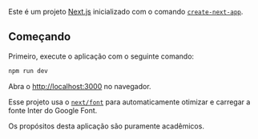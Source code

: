 Este é um projeto [Next.js](https://nextjs.org/) inicializado com o comando [`create-next-app`](https://github.com/vercel/next.js/tree/canary/packages/create-next-app).

## Começando

Primeiro, execute o aplicação com o seguinte comando:

```bash
npm run dev
```

Abra o [http://localhost:3000](http://localhost:3000) no navegador.

Esse projeto usa o [`next/font`](https://nextjs.org/docs/basic-features/font-optimization) para automaticamente otimizar e carregar a fonte Inter do Google Font.

Os propósitos desta aplicação são puramente acadêmicos.